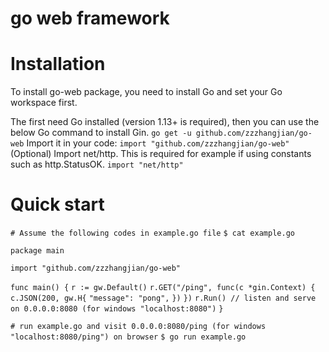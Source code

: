 # go web framework

  # Installation

To install go-web package, you need to install Go and set your Go workspace first.

The first need Go installed (version 1.13+ is required), then you can use the below Go command to install Gin.
`go get -u github.com/zzzhangjian/go-web`
Import it in your code:
`import "github.com/zzzhangjian/go-web"`
(Optional) Import net/http. This is required for example if using constants such as http.StatusOK.
`import "net/http"`

  # Quick start

`# Assume the following codes in example.go file`
`$ cat example.go`

`package main`

`import "github.com/zzzhangjian/go-web"`

`func main() {`
	`r := gw.Default()`
	`r.GET("/ping", func(c *gin.Context) {`
		`c.JSON(200, gw.H{`
			`"message": "pong",`
		`})`
	`})`
	`r.Run() // listen and serve on 0.0.0.0:8080 (for windows "localhost:8080")`
`}`

`# run example.go and visit 0.0.0.0:8080/ping (for windows "localhost:8080/ping") on browser`
`$ go run example.go`
